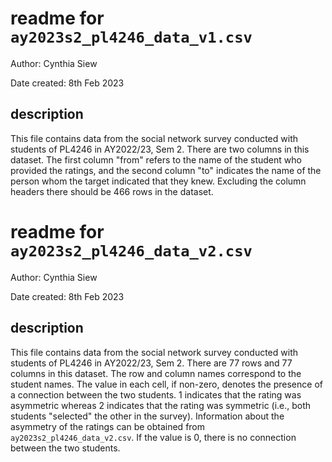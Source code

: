 # readme for `ay2023s2_pl4246_data_v1.csv`

Author: Cynthia Siew 

Date created: 8th Feb 2023 

## description 

This file contains data from the social network survey conducted with students of PL4246 in AY2022/23, Sem 2. There are two columns in this dataset. The first column "from" refers to the name of the student who provided the ratings, and the second column "to" indicates the name of the person whom the target indicated that they knew. Excluding the column headers there should be 466 rows in the dataset. 

# readme for `ay2023s2_pl4246_data_v2.csv`

Author: Cynthia Siew 

Date created: 8th Feb 2023 

## description 

This file contains data from the social network survey conducted with students of PL4246 in AY2022/23, Sem 2. There are 77 rows and 77 columns in this dataset. The row and column names correspond to the student names. The value in each cell, if non-zero, denotes the presence of a connection between the two students. 1 indicates that the rating was asymmetric whereas 2 indicates that the rating was symmetric (i.e., both students "selected" the other in the survey). Information about the asymmetry of the ratings can be obtained from `ay2023s2_pl4246_data_v2.csv`. If the value is 0, there is no connection between the two students.  
